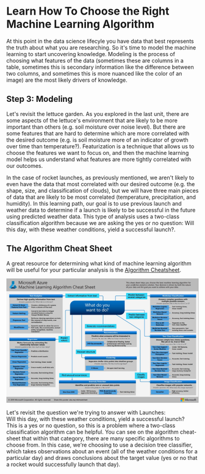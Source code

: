 # Learn How To Choose the Right Machine Learning Algorithm

At this point in the data science lifecyle you have data that best represents the truth about what you are researching. So it's time to model the machine learning to start uncovering knowledge. Modeling is the process of choosing what features of the data (sometimes these are columns in a table, sometimes this is secondary information like the difference between two columns, and sometimes this is more nuanced like the color of an image) are the most likely drivers of knowledge. 

## Step 3: Modeling

Let's revisit the lettuce garden. As you explored in the last unit, there are some aspects of the lettuce's environment that are likely to be more important than others (e.g. soil moisture over noise level). But there are some features that are hard to determine which are more correlated with the desired outcome (e.g. is soil moisture more of an indicator of growth over time than temperature?). Featurization is a technique that allows us to choose the features we want to focus on, and then the machine learning model helps us understand what features are more tightly correlated with our outcomes. 

In the case of rocket launches, as previously mentioned, we aren't likely to even have the data that most correlated with our desired outcome (e.g. the shape, size, and classification of clouds), but we will have three main pieces of data that are likely to be most correlated (temperature, precipitation, and humidity). In this learning path, our goal is to use previous launch and weather data to determine if a launch is likely to be successful in the future using predicted weather data. This type of analysis uses a two-class classification algorithm because we are asking the yes or no question: Will this day, with these weather conditions, yield a successful launch?. 

## The Algorithm Cheat Sheet

A great resource for determining what kind of machine learning algorithm will be useful for your particular analysis is the [Algorithm Cheatsheet](https://docs.microsoft.com/en-us/azure/machine-learning/algorithm-cheat-sheet). 

![Algorithm Cheatsheet](..\Media\algorithmcheatsheet.jpg)

Let's revisit the question we're trying to answer with Launches:  
Will this day, with these weather conditions, yield a successful launch?   
This is a yes or no question, so this is a problem where a two-class classification algorithm can be helpful. You can see on the algorithm cheat-sheet that within that category, there are many specific algorithms to choose from. In this case, we're choosing to use a decision tree classifier, which takes observations about an event (all of the weather conditions for a particular day) and draws conclusions about the target value (yes or no that a rocket would successfully launch that day). 


